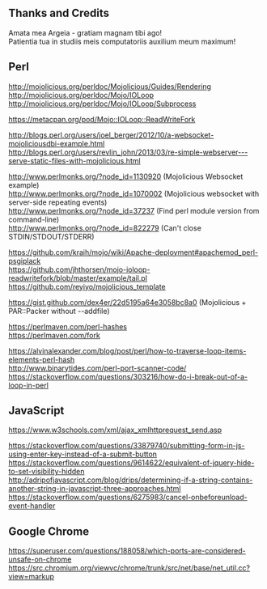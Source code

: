 Thanks and Credits
--------------------------------------------------------------------------------
Amata mea Argeia - gratiam magnam tibi ago!  
Patientia tua in studiis meis computatoriis auxilium meum maximum!  

## Perl
http://mojolicious.org/perldoc/Mojolicious/Guides/Rendering  
http://mojolicious.org/perldoc/Mojo/IOLoop  
http://mojolicious.org/perldoc/Mojo/IOLoop/Subprocess  

https://metacpan.org/pod/Mojo::IOLoop::ReadWriteFork  

http://blogs.perl.org/users/joel_berger/2012/10/a-websocket-mojoliciousdbi-example.html  
http://blogs.perl.org/users/revlin_john/2013/03/re-simple-webserver---serve-static-files-with-mojolicious.html  

http://www.perlmonks.org/?node_id=1130920 (Mojolicious Websocket example)  
http://www.perlmonks.org/?node_id=1070002 (Mojolicious websocket with server-side repeating events)  
http://www.perlmonks.org/?node_id=37237 (Find perl module version from command-line)  
http://www.perlmonks.org/?node_id=822279 (Can't close STDIN/STDOUT/STDERR)  

https://github.com/kraih/mojo/wiki/Apache-deployment#apachemod_perl-psgiplack  
https://github.com/jhthorsen/mojo-ioloop-readwritefork/blob/master/example/tail.pl  
https://github.com/reyiyo/mojolicious_template  

https://gist.github.com/dex4er/22d5195a64e3058bc8a0 (Mojolicious + PAR::Packer without --addfile)  

https://perlmaven.com/perl-hashes  
https://perlmaven.com/fork  

https://alvinalexander.com/blog/post/perl/how-to-traverse-loop-items-elements-perl-hash  
http://www.binarytides.com/perl-port-scanner-code/  
https://stackoverflow.com/questions/303216/how-do-i-break-out-of-a-loop-in-perl  

## JavaScript
https://www.w3schools.com/xml/ajax_xmlhttprequest_send.asp  

https://stackoverflow.com/questions/33879740/submitting-form-in-js-using-enter-key-instead-of-a-submit-button  
https://stackoverflow.com/questions/9614622/equivalent-of-jquery-hide-to-set-visibility-hidden  
http://adripofjavascript.com/blog/drips/determining-if-a-string-contains-another-string-in-javascript-three-approaches.html  
https://stackoverflow.com/questions/6275983/cancel-onbeforeunload-event-handler  

## Google Chrome
https://superuser.com/questions/188058/which-ports-are-considered-unsafe-on-chrome  
https://src.chromium.org/viewvc/chrome/trunk/src/net/base/net_util.cc?view=markup  
